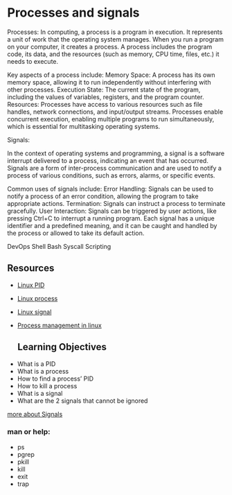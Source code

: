 # Processes and signals

Processes:
In computing, a process is a program in execution. It represents a unit of work that the operating system manages. When you run a program on your computer, it creates a process. A process includes the program code, its data, and the resources (such as memory, CPU time, files, etc.) it needs to execute.

Key aspects of a process include: Memory Space: A process has its own memory space, allowing it to run independently without interfering with other processes.
Execution State: The current state of the program, including the values of variables, registers, and the program counter.
Resources: Processes have access to various resources such as file handles, network connections, and input/output streams.
Processes enable concurrent execution, enabling multiple programs to run simultaneously, which is essential for multitasking operating systems.

Signals:

In the context of operating systems and programming, a signal is a software interrupt delivered to a process, indicating an event that has occurred. Signals are a form of inter-process communication and are used to notify a process of various conditions, such as errors, alarms, or specific events.

Common uses of signals include:
Error Handling: Signals can be used to notify a process of an error condition, allowing the program to take appropriate actions.
Termination: Signals can instruct a process to terminate gracefully.
User Interaction: Signals can be triggered by user actions, like pressing Ctrl+C to interrupt a running program.
Each signal has a unique identifier and a predefined meaning, and it can be caught and handled by the process or allowed to take its default action.

DevOps
Shell
Bash
Syscall
Scripting

## Resources
* [Linux PID](https://intranet.alxswe.com/rltoken/qVGxUt1QMIV4B4oVrQBlQg)
* [Linux process](https://intranet.alxswe.com/rltoken/px2TdWSjVO8i9SB5gHchAw)
* [Linux signal](https://intranet.alxswe.com/rltoken/qQSGz9CN52PVF3IPCuaRiw)
* [Process management in linux](https://intranet.alxswe.com/rltoken/XlYrlghzNZ6Z1cbI_IPaiA)

  ## Learning Objectives
- What is a PID
- What is a process
- How to find a process’ PID
- How to kill a process
- What is a signal
- What are the 2 signals that cannot be ignored

 [more about Signals](https://intranet.alxswe.com/rltoken/BOU-KVNMqfKEIBo_VOI26A)

### man or help:

- ps
- pgrep
- pkill
- kill
- exit
- trap
